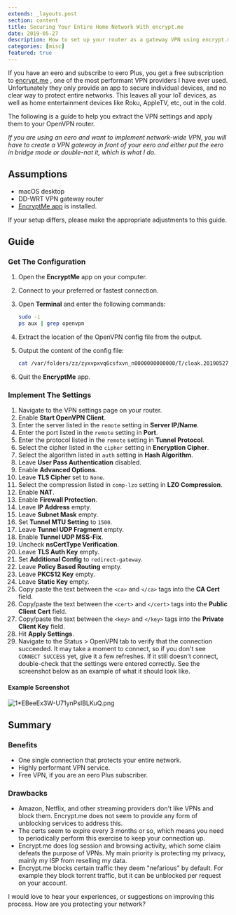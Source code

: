```yaml
---
extends: _layouts.post
section: content
title: Securing Your Entire Home Network With encrypt.me
date: 2019-05-27
description: How to set up your router as a gateway VPN using encrypt.me.
categories: [misc]
featured: true
---
```


If you have an eero and subscribe to eero Plus, you get a free subscription to  [encrypt.me](https://encrypt.me) , one of the most performant VPN providers I have ever used. Unfortunately they only provide an app to secure individual devices, and no clear way to protect entire networks. This leaves all your IoT devices, as well as home entertainment devices like Roku, AppleTV, etc,  out in the cold.

The following is a guide to help you extract the VPN settings and apply them to your OpenVPN router.

*If you are using an eero and want to implement network-wide VPN, you will have to create a VPN gateway in front of your eero and either put the eero in bridge mode or double-nat it, which is what I do.*

## Assumptions
- macOS desktop
- DD-WRT VPN gateway router
-  [EncryptMe app](https://encrypt.me/apps/)  is installed.

If your setup differs, please make the appropriate adjustments to this guide.

## Guide
### Get The Configuration
1. Open the **EncryptMe** app on your computer.
2. Connect to your preferred or fastest connection.
3. Open **Terminal** and enter the following commands:
    ```sh
    sudo -i
    ps aux | grep openvpn
    ```

4. Extract the location of the OpenVPN config file from the output.
5. Output the content of the config file:
    ```sh
    cat /var/folders/zz/zyxvpxvq6csfxvn_n0000000000000/T/cloak.20190527094324.conf
    ```

6. Quit the **EncryptMe** app.

### Implement The Settings
1. Navigate to the VPN settings page on your router.
2. Enable **Start OpenVPN Client**.
3. Enter the server listed in the `remote` setting in **Server IP/Name**.
4. Enter the port listed in the `remote` setting in **Port**.
5. Enter the protocol listed in the `remote` setting in **Tunnel Protocol**.
6. Select the cipher listed in the `cipher` setting in **Encryption Cipher**.
7. Select the algorithm listed in `auth` setting in **Hash Algorithm**.
8. Leave **User Pass Authentication** disabled.
9. Enable **Advanced Options**.
10. Leave **TLS Cipher** set to `None`.
11. Select the compression listed in `comp-lzo` setting in **LZO Compression**.
12. Enable **NAT**.
13. Enable **Firewall Protection**.
14. Leave **IP Address** empty.
15. Leave **Subnet Mask** empty.
16. Set **Tunnel MTU Setting** to `1500`.
17. Leave **Tunnel UDP Fragment** empty.
18. Enable **Tunnel UDP MSS-Fix**.
19. Uncheck **nsCertType Verification**.
20. Leave **TLS Auth Key** empty.
21. Set **Additional Config** to `redirect-gateway`.
22. Leave **Policy Based Routing** empty.
23. Leave **PKCS12 Key** empty.
24. Leave **Static Key** empty.
25. Copy paste the text between the `<ca>` and `</ca>` tags into the **CA Cert** field.
26. Copy/paste the text between the `<cert>` and `</cert>` tags into the **Public Client Cert** field.
27. Copy/paste the text between the `<key>` and `</key>` tags into the **Private Client Key** field.
28. Hit **Apply Settings**.
29. Navigate to the Status > OpenVPN tab to verify that the connection succeeded. It may take a moment to connect, so if you don't see `CONNECT SUCCESS` yet, give it a few refreshes. If it still doesn't connect, double-check that the settings were entered correctly. See the screenshot below as an example of what it should look like.

#### Example Screenshot
![1*EBeeEx3W-U71ynPsIBLKuQ.png](https://cdn.hashnode.com/res/hashnode/image/upload/v1558975708205/v6ipVsTVH.png)

## Summary
### Benefits
- One single connection that protects your entire network.
- Highly performant VPN service.
- Free VPN, if you are an eero Plus subscriber.

### Drawbacks
- Amazon, Netflix, and other streaming providers don't like VPNs and block them. Encrypt.me does not seem to provide any form of unblocking services to address this.
- The certs seem to expire every 3 months or so, which means you need to periodically perform this exercise to keep your connection up.
- Encrypt.me does log session and browsing activity, which some claim defeats the purpose of VPNs. My main priority is protecting my privacy, mainly my ISP from reselling my data.
- Encrypt.me blocks certain traffic they deem "nefarious" by default. For example they block torrent traffic, but it can be unblocked per request on your account.

I would love to hear your experiences, or suggestions on improving this process. How are you protecting your network?
